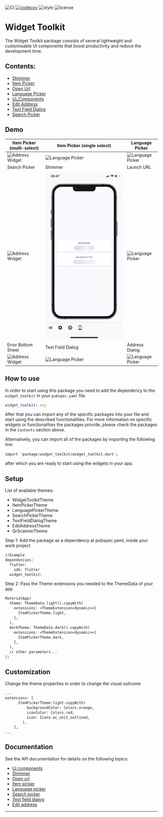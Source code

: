 ![CI][ci_badge_lnk] [![codecov][codecov_badge_lnk]][codecov_branch_lnk] ![style][code_style_lnk] ![license][license_lnk]

# Widget Toolkit

The Widget Toolkit package consists of several lightweight and customisable UI components that boost productivity and reduce the development time.

## Contents:

- [Shimmer][shimmer_pkg]
- [Item Picker][item_picker_pkg]
- [Open Url][open_url_pkg]
- [Language Picker][language_picker_pkg]
- [Ui_Components][ui_components_pkg]
- [Edit Address][edit_address_pkg]
- [Text Field Dialog][text_field_dialog_pkg]
- [Search Picker][search_picker_pkg]

## Demo

| Item Picker (mutli-select)| Item Picker (single select)| Language Picker |
|---------------------------------------|-----------------------------|-----------------------------|
| <img src="https://raw.githubusercontent.com/Prime-Holding/widget_toolkit/master/doc/assets/multi-item-picker.gif" alt="Address Widget"> | <img src="https://raw.githubusercontent.com/Prime-Holding/widget_toolkit/master/doc/assets/single-item-picker.gif" alt="Language Picker"></img> | <img src="https://raw.githubusercontent.com/Prime-Holding/widget_toolkit/master/doc/assets/language-picker.gif" alt="Language Picker"></img> |
| Search Picker| Shimmer | Launch URL |
| <img src="https://raw.githubusercontent.com/Prime-Holding/widget_toolkit/master/doc/assets/search-picker.gif" alt="Address Widget"> | <img src="https://raw.githubusercontent.com/Prime-Holding/widget_toolkit/master/doc/assets/shimmer.gif" alt="Language Picker"></img> | <img src="https://raw.githubusercontent.com/Prime-Holding/widget_toolkit/master/doc/assets/url.gif" alt="Language Picker"></img> |
| Error Bottom Sheet | Text Field Dialog | Address Dialog |
| <img src="https://raw.githubusercontent.com/Prime-Holding/widget_toolkit/master/doc/assets/error-bottom-sheet.gif" alt="Address Widget"> | <img src="https://raw.githubusercontent.com/Prime-Holding/widget_toolkit/master/doc/assets/text-field-dialog.gif" alt="Language Picker"></img> | <img src="https://raw.githubusercontent.com/Prime-Holding/widget_toolkit/master/doc/assets/address.gif" alt="Language Picker"></img> |


## How to use

In order to start using this package you need to add the dependency to the `widget_toolkit` in
your `pubspec.yaml` file.

```yaml
widget_toolkit: any
```

After that you can import any of the specific packages into your file and start using the described functionalities. For more information on specific widgets or functionalities the packages provide, please check the packages in the `Contents` section above.

Alternatively, you can import all of the packages by importing the following line:

`import 'package:widget_toolkit/widget_toolkit.dart';`

after which you are ready to start using the widgets in your app.


## Setup

List of available themes:
- WidgetToolkitTheme
- ItemPickerTheme
- LanguagePickerTheme
- SearchPickerTheme
- TextFieldDialogTheme
- EditAddressTheme
- QrScannerTheme

Step 1: Add the package as a dependency at pubspec.yaml, inside your work project

```
//Example
dependencies:
  flutter:
    sdk: flutter
  widget_toolkit:

```

Step 2: Pass the Theme extensions you needed to the ThemeData of your app

```
MaterialApp(
  theme: ThemeData.light().copyWith(
    extensions: <ThemeExtension<dynamic>>[
      ItemPickerTheme.light,
    ],
  ),
  darkTheme: ThemeData.dark().copyWith(
    extensions: <ThemeExtension<dynamic>>[
      ItemPickerTheme.dark,
    ],
  ),
  // other parameters...
);
```

## Customization

Change the theme properties in order to change the visual outcome

```
...
extensions: [
      ItemPickerTheme.light.copyWith(
          backgroundColor: Colors.orange,
          iconColor: Colors.red,
          icon: Icons.ac_unit_outlined,
        ),
    ],
...
```

## Documentation

See the API documentation for details on the following topics:

- [Ui components][ui_components_doc]
- [Shimmer][shimmer_doc]
- [Open url][open_url_doc]
- [Item picker][item_picker_doc]
- [Language picker][language_picker_doc]
- [Search picker][search_picker-_doc]
- [Text field dialog][text_field_dialog_doc]
- [Edit address][edit_address_doc]

---


[ci_badge_lnk]: https://github.com/Prime-Holding/widget_toolkit/workflows/CI/badge.svg
[codecov_badge_lnk]: https://codecov.io/gh/Prime-Holding/widget_toolkit/branch/master/graph/badge.svg
[codecov_branch_lnk]: https://codecov.io/gh/Prime-Holding/widget_toolkit/branch/master
[code_style_lnk]: https://img.shields.io/badge/style-effective_dart-40c4ff.svg
[license_lnk]: https://img.shields.io/badge/license-MIT-purple.svg
[shimmer_pkg]: https://github.com/Prime-Holding/widget_toolkit/tree/master/lib/src/lib_shimmer
[item_picker_pkg]: https://github.com/Prime-Holding/widget_toolkit/tree/master/lib/src/lib_item_picker
[open_url_pkg]: https://github.com/Prime-Holding/widget_toolkit/tree/master/lib/src/lib_open_url
[item_picker_pkg]: https://github.com/Prime-Holding/widget_toolkit/tree/master/lib/src/src/lib_item_picker
[language_picker_pkg]: https://github.com/Prime-Holding/widget_toolkit/tree/master/lib/src/lib_language_picker
[ui_components_pkg]: https://github.com/Prime-Holding/widget_toolkit/tree/master/lib/src/lib_ui_components
[edit_address_pkg]: https://github.com/Prime-Holding/widget_toolkit/tree/master/lib/src/lib_edit_address
[text_field_dialog_pkg]: https://github.com/Prime-Holding/widget_toolkit/tree/master/lib/src/lib_text_field_dialog
[search_picker_pkg]: https://github.com/Prime-Holding/widget_toolkit/tree/master/lib/src/lib_search_picker
[ui_components_doc]: https://github.com/Prime-Holding/widget_toolkit/tree/master/doc/ui-components.md
[shimmer_doc]: https://github.com/Prime-Holding/widget_toolkit/tree/master/doc/shimmer.md
[open_url_doc]: https://github.com/Prime-Holding/widget_toolkit/tree/master/doc/open-url.md
[item_picker_doc]: https://github.com/Prime-Holding/widget_toolkit/tree/master/doc/item-picker.md
[language_picker_doc]: https://github.com/Prime-Holding/widget_toolkit/tree/master/doc/language-picker.md
[search_picker-_doc]: https://github.com/Prime-Holding/widget_toolkit/tree/master/doc/search-picker.md
[text_field_dialog_doc]: https://github.com/Prime-Holding/widget_toolkit/tree/master/doc/text-field-dialog.md
[edit_address_doc]: https://github.com/Prime-Holding/widget_toolkit/tree/master/doc/edit-address.md